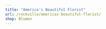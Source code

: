 ```yaml
---
title: "America's Beautiful Florist"
url: /rockville/americas-beautiful-florist/
shop: Blumen
---
```

